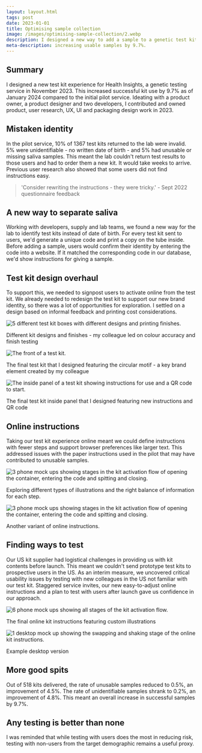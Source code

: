 ```yaml
---
layout: layout.html
tags: post
date: 2023-01-01
title: Optimising sample collection
image: /images/optimising-sample-collection/2.webp
description: I designed a new way to add a sample to a genetic test kit, increasing usable samples by 9.7%.
meta-description: increasing usable samples by 9.7%.
---
```


## Summary
I designed a new test kit experience for Health Insights, a genetic testing service in November 2023. This increased successful kit use by 9.7% as of January 2024 compared to the initial pilot service. Ideating with a product owner, a product designer and two developers, I contributed and owned product, user research, UX, UI and packaging design work in 2023.

## Mistaken identity
In the pilot service, 10% of 1367 test kits returned to the lab were invalid. 5% were unidentifiable - no written date of birth - and 5% had unusable or missing saliva samples. This meant the lab couldn't return test results to those users and had to order them a new kit. It would take weeks to arrive. Previous user research also showed that some users did not find instructions easy.

> 'Consider rewriting the instructions - they were tricky.' - Sept 2022 questionnaire feedback

## A new way to separate saliva
Working with developers, supply and lab teams, we found a new way for the lab to identify test kits instead of date of birth. For every test kit sent to users, we'd generate a unique code and print a copy on the tube inside. Before adding a sample, users would confirm their identity by entering the code into a website. If it matched the corresponding code in our database, we'd show instructions for giving a sample.

## Test kit design overhaul
To support this, we needed to signpost users to activate online from the test kit. We already needed to redesign the test kit to support our new brand identity, so there was a lot of opportunities for exploration. I settled on a design based on informal feedback and printing cost considerations.

![5 different test kit boxes with different designs and printing finishes.](/images/optimising-sample-collection/test-kits.jpeg)<figcaption> Different kit designs and finishes - my colleague led on colour accuracy and finish testing</figcaption>

![The front of a test kit.](/images/optimising-sample-collection/final-test-kit.jpg)<figcaption>The final test kit that I designed featuring the circular motif - a key brand element created by my colleague</figcaption>

![The inside panel of a test kit showing instructions for use and a QR code to start.](/images/optimising-sample-collection/test-kit-inside-panel.jpg)<figcaption>The final test kit inside panel that I designed featuring new instructions and QR code</figcaption>

## Online instructions
Taking our test kit experience online meant we could define instructions with fewer steps and support browser preferences like larger text. This addressed issues with the paper instructions used in the pilot that may have contributed to unusable samples.

![3 phone mock ups showing stages in the kit activation flow of opening the container, entering the code and spitting and closing.](/images/optimising-sample-collection/instructions-previous-1.png)<figcaption>Exploring different types of illustrations and the right balance of information for each step.</figcaption>

![3 phone mock ups showing stages in the kit activation flow of opening the container, entering the code and spitting and closing.](/images/optimising-sample-collection/instructions-previous-2.png)<figcaption>Another variant of online instructions.</figcaption>

## Finding ways to test
Our US kit supplier had logistical challenges in providing us with kit contents before launch. This meant we couldn't send prototype test kits to prospective users in the US. As an interim measure, we uncovered critical usability issues by testing with new colleagues in the US not familiar with our test kit. Staggered service invites, our new easy-to-adjust online instructions and a plan to test with users after launch gave us confidence in our approach.

![6 phone mock ups showing all stages of the kit activation flow.](/images/optimising-sample-collection/kit-activation-final-mobile.png)<figcaption>The final online kit instructions featuring custom illustrations</figcaption>

![1 desktop mock up showing the swapping and shaking stage of the online kit instructions.](/images/optimising-sample-collection/kit-activation-final-desktop.png)<figcaption>Example desktop version</figcaption>

## More good spits
Out of 518 kits delivered, the rate of unusable samples reduced to 0.5%, an improvement of 4.5%. The rate of unidentifiable samples shrank to 0.2%, an improvement of 4.8%. This meant an overall increase in successful samples by 9.7%.

## Any testing is better than none
I was reminded that while testing with users does the most in reducing risk, testing with non-users from the target demographic remains a useful proxy.